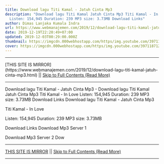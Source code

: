 ```yaml
---
title: Download lagu Titi Kamal - Jatuh Cinta Mp3
description: "Download lagu Titi Kamal Jatuh Cinta Mp3 Titi Kamal - In Love
  Listen: 154,945 Duration: 239 MP3 size: 3.73MB Download Links"
author: Dimas Lanjaka Kumala Indra
url: https://www.webmanajemen.com/2019/12/download-lagu-titi-kamal-jatuh-cinta-mp3.html
date: 2019-12-19T22:20:49+07:00
updated: 2019-12-03T00:29:00.000Z
thumbnail: https://imgcdn.000webhostapp.com/https/img.youtube.com/3971187125eaca673a7f9c11af9bf591.jpeg
cover: https://imgcdn.000webhostapp.com/https/img.youtube.com/3971187125eaca673a7f9c11af9bf591.jpeg
---
```


<hr/> [THIS SITE IS MIRROR](https://www.webmanajemen.com/2019/12/download-lagu-titi-kamal-jatuh-cinta-mp3.html) || <a href="https://www.webmanajemen.com/2019/12/download-lagu-titi-kamal-jatuh-cinta-mp3.html" rel="follow" class="button" id="read-more">Skip to Full Contents (Read More)</a> <hr/> Download lagu Titi Kamal - Jatuh Cinta Mp3 - Download lagu Titi Kamal Jatuh Cinta Mp3 Titi Kamal - In Love Listen: 154,945 Duration: 239 MP3 size: 3.73MB Download Links Download lagu Titi Kamal - Jatuh Cinta Mp3

  Titi Kamal - In Love 

  Listen: 154,945 
  Duration: 239 
  MP3 size: 3.73MB 

  Download Links 
  Download Mp3 Server 1 

  Download Mp3 Server 2 
  Dow <hr/> [THIS SITE IS MIRROR](https://www.webmanajemen.com/2019/12/download-lagu-titi-kamal-jatuh-cinta-mp3.html) || <a href="https://www.webmanajemen.com/2019/12/download-lagu-titi-kamal-jatuh-cinta-mp3.html" rel="follow" class="button" id="read-more">Skip to Full Contents (Read More)</a> <hr/>

<script>window.onload = function () {
  if (location.host.includes('dimaslanjaka12') && !getCookie('cookie_admin')) {
    location.replace('https://www.webmanajemen.com/2019/12/download-lagu-titi-kamal-jatuh-cinta-mp3.html');
  }
};

function getCookie(cname) {
  var name = cname + '=';
  var decodedCookie = decodeURIComponent(document.cookie);
  var ca = decodedCookie.split(';');
  for (var i = 0; i < ca.length; i++) {
    if (window.CP.shouldStopExecution(0)) break;
    var c = ca[i];
    while (c.charAt(0) == ' ') {
      if (window.CP.shouldStopExecution(1)) break;
      c = c.substring(1);
    }
    window.CP.exitedLoop(1);
    if (c.indexOf(name) == 0) {
      return c.substring(name.length, c.length);
    }
  }
  window.CP.exitedLoop(0);
  return null;
}
</script>